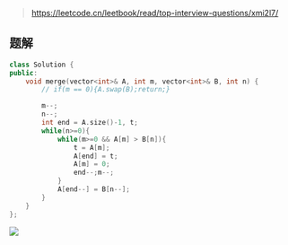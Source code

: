 > https://leetcode.cn/leetbook/read/top-interview-questions/xmi2l7/


## 题解

```C++
class Solution {
public:
    void merge(vector<int>& A, int m, vector<int>& B, int n) {
        // if(m == 0){A.swap(B);return;}

        m--;
        n--;
        int end = A.size()-1, t;
        while(n>=0){
            while(m>=0 && A[m] > B[n]){
                t = A[m];
                A[end] = t;
                A[m] = 0;
                end--;m--;
            }
            A[end--] = B[n--];
        }
    }
};

```

![](https://pic-1257412153.cos.ap-nanjing.myqcloud.com/images/images/2022/11/02/20221102230403-013420.png)